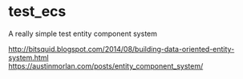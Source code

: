 # test_ecs
A really simple test entity component system

http://bitsquid.blogspot.com/2014/08/building-data-oriented-entity-system.html<br>
https://austinmorlan.com/posts/entity_component_system/
